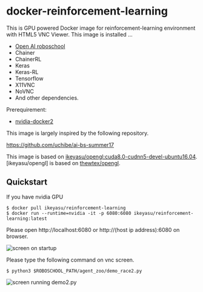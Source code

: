 # docker-reinforcement-learning

This is GPU powered Docker image for reinforcement-learning environment with HTML5 VNC Viewer.
This image is installed ...

* [Open AI roboschool](https://github.com/openai/roboschool)
* Chainer
* ChainerRL
* Keras
* Keras-RL
* Tensorflow
* X11VNC
* NoVNC
* And other dependencies.

Prerequirement:

* [nvidia-docker2](https://github.com/NVIDIA/nvidia-docker#quickstart)

This image is largely inspired by the following repository.

https://github.com/uchibe/ai-bs-summer17

This image is based on [ikeyasu/opengl:cuda8.0-cudnn5-devel-ubuntu16.04](https://hub.docker.com/r/ikeyasu/docker-opengl/).
[ikeyasu/opengl] is based on [thewtex/opengl](https://hub.docker.com/r/thewtex/opengl/).

## Quickstart

If you have nvidia GPU

```
$ docker pull ikeyasu/reinforcement-learning
$ docker run --runtime=nvidia -it -p 6080:6080 ikeyasu/reinforcement-learning:latest
```

Please open http://localhost:6080 or http://(host ip address):6080 on browser.

![screen on startup](./doc/screen1.png)

Please type the following command on vnc screen.

```
$ python3 $ROBOSCHOOL_PATH/agent_zoo/demo_race2.py
```

![screen running demo2.py](./doc/screen2.png)
